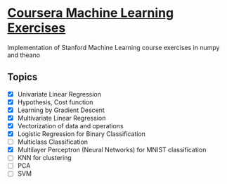 # [Coursera Machine Learning Exercises](https://www.coursera.org/learn/machine-learning/home/info)

Implementation of Stanford Machine Learning course exercises in numpy and theano

## Topics

- [x] Univariate Linear Regression
- [x] Hypothesis, Cost function
- [x] Learning by Gradient Descent
- [x] Multivariate Linear Regression
- [x] Vectorization of data and operations
- [x] Logistic Regression for Binary Classification
- [ ] Multiclass Classification
- [x] Multilayer Perceptron (Neural Networks) for MNIST classification
- [ ] KNN for clustering
- [ ] PCA
- [ ] SVM
